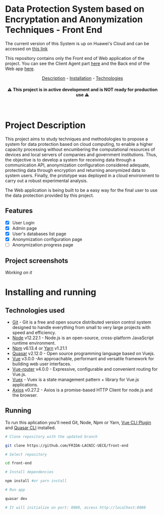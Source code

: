 # Data Protection System based on Encryptation and Anonymization Techniques - Front End

The current version of this System is up on Huawei's Cloud and can be accessed on [this link](http://110.238.69.32/)

This repository contains only the Front end of Web application of the project. You can see the Client Agent part [here](https://github.com/FRIDA-LACNIC-UECE/agent) and the Back end of the Web app [here](https://github.com/FRIDA-LACNIC-UECE/back-end).

<p align="center">
  <a href=#Project>Description</a> -
  <a href=#Installing>Installation</a> -
  <a href=#Technologies>Technologies</a>
</p>

<h4 align="center"> ⚠ This project is in active development and is NOT ready for production use ⚠</h4>

<br/>

# Project Description

This project aims to study techniques and methodologies to propose a system for data protection based on cloud computing, to enable a higher capacity processing without encumbering the computational resources of devices and local servers of companies and government institutions. Thus, the objective is to develop a system for receiving data through a communication API, anonymization configuration considered adequate, protecting data through encryption and returning anonymized data to system users. Finally, the prototype was deployed in a cloud environment to carry out a robust experimental analysis.

The Web application is being built to be a easy way for the final user to use the data protection provided by this project.

## Features
- [x] User Login
- [x] Admin page
- [x] User's databases list page
- [x] Anonymization configuration page
- [ ] Anonymization progress page 

## Project screenshots 

<i> Working on it </i>

# Installing and running

## Technologies used
- [Git](git-csm.com) - Git is a free and open source distributed version control system designed to handle everything from small to very large projects with speed and efficiency.
- [Node](https://nodejs.org/en) v12.22.1 - Node.js is an open-source, cross-platform JavaScript runtime environment.
- [Npm](https://www.npmjs.com/) v6.13.4 or [Yarn](https://yarnpkg.com/) v1.21.1
- [Quasar](https://quasar.dev/) v2.12.0 - Open source programming language based on Vuejs.
- [Vue](https://vuejs.org/) v3.0.0 -An approachable, performant and versatile framework for building web user interfaces.
- [Vue-router](https://router.vuejs.org/) v4.0.0 - Expressive, configurable and convenient routing for Vue.js.
- [Vuex](https://vuex.vuejs.org/) - Vuex is a state management pattern + library for Vue.js applications.
- [Axios](https://axios-http.com/) v0.27.2 - Axios is a promise-based HTTP Client for node.js and the browser.



## Running
To run this aplication you'll need Git, Node, Npm or Yarn, [Vue CLI Plugin](https://quasar.dev/start/vue-cli-plugin) and [Quasar CLI](https://quasar.dev/start/quick-start) installed.

```bash
# Clone repository with the updated branch

git clone https://github.com/FRIDA-LACNIC-UECE/front-end

# Select repository

cd front-end

# Install dependencies

npm install #or yarn install

# Run app

quasar dev

# It will initialize on port: 8080, access http://localhost:8080

```
<br/>

